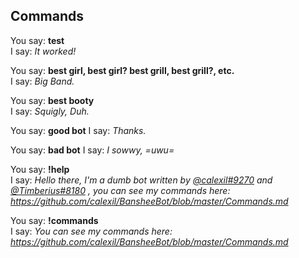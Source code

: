 ## Commands

You say: **test**  
I say: *It worked!*

You say: **best girl, best girl? best grill, best grill?, etc.**  
I say: *Big Band.*

You say: **best booty**  
I say: *Squigly, Duh.*

You say: **good bot**
I say: *Thanks.*

You say: **bad bot**
I say: *I sowwy, =uwu=*

You say: **!help**  
I say: *Hello there, I'm a dumb bot written by [@calexil#9270](https://github.com/calexil) and [@Timberius#8180](https://github.com/TimboKZ) , you can see my commands here: https://github.com/calexil/BansheeBot/blob/master/Commands.md*

You say: **!commands**  
I say: *You can see my commands here: https://github.com/calexil/BansheeBot/blob/master/Commands.md*

